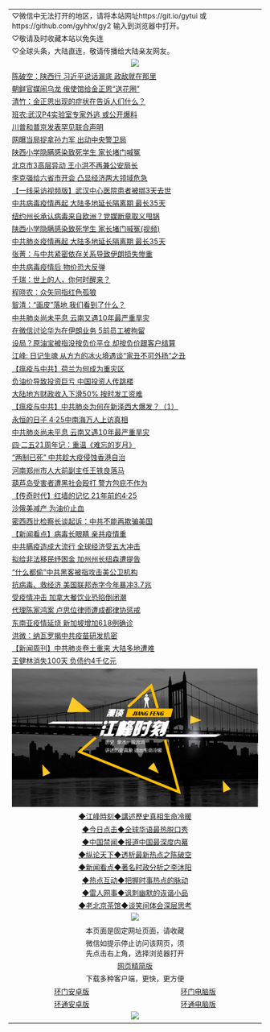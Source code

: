  <table>
 
<tr>
<td colspan="2" align=left>
♡微信中无法打开的地区，请将本站网址https://git.io/gytui 或 https://github.com/gyhhx/gy2 输入到浏览器中打开。 
 </td>
</tr>
 <tr>
 <td colspan="2" align=left>
♡敬请及时收藏本站以免失连
 </td>
   <tr>
<td colspan="2" align=left>
♡全球头条，大陆直连，敬请传播给大陆亲友网友。
 </td>
</tr>
 
 <tr>
    <td colspan="2" align=center><img src="https://cdn.jsdelivr.net/gh/gyoupiodf/im1/%E7%BD%91%E9%97%A8%E6%96%B0%E9%97%BB1.jpg"></td>
 </tr>

<tr><td colspan="2" align="left"><a href="https://xfine.casa/?name=c1162436&key=exgxucyqmkwgvwch&from=gy">陈破空：陕西行 习近平说话漏底 政敌就在那里</a></td></tr>
<tr><td colspan="2" align="left"><a href="https://xfine.casa/?name=c1162443&key=exgxucyqmkwgvwch&from=gy">朝鲜官媒闹乌龙 俄使馆给金正恩“送花圈”</a></td></tr>
<tr><td colspan="2" align="left"><a href="https://xfine.casa/?name=c1162446&key=exgxucyqmkwgvwch&from=gy">清竹：金正恩出现的症状在告诉人们什么？</a></td></tr>
<tr><td colspan="2" align="left"><a href="https://xfine.casa/?name=c1162465&key=exgxucyqmkwgvwch&from=gy">班农:武汉P4实验室专家外逃 或公开爆料</a></td></tr>
<tr><td colspan="2" align="left"><a href="https://xfine.casa/?name=c1162460&key=exgxucyqmkwgvwch&from=gy">川普和普京发表罕见联合声明</a></td></tr>
<tr><td colspan="2" align="left"><a href="https://xfine.casa/?name=c1162425&key=exgxucyqmkwgvwch&from=gy">网曝当局捉拿孙力军 出动中央警卫局</a></td></tr>
<tr><td colspan="2" align="left"><a href="https://xfine.casa/?name=c1162467&key=exgxucyqmkwgvwch&from=gy">陕西小学隐瞒感染致死学生 家长堵门喊冤</a></td></tr>
<tr><td colspan="2" align="left"><a href="https://xfine.casa/?name=c1162450&key=exgxucyqmkwgvwch&from=gy">北京市3高层异动 王小洪不再兼公安局长</a></td></tr>
<tr><td colspan="2" align="left"><a href="https://xfine.casa/?name=c1162469&key=exgxucyqmkwgvwch&from=gy">李克强给六省市开会 凸显经济两大领域危急</a></td></tr>
<tr><td colspan="2" align="left"><a href="https://xfine.casa/?name=c1162426&key=exgxucyqmkwgvwch&from=gy">【一线采访视频版】武汉中心医院患者被绑3天去世</a></td></tr>
<tr><td colspan="2" align="left"><a href="https://xfine.casa/?name=c1162470&key=exgxucyqmkwgvwch&from=gy">中共病毒疫情再起 大陆多地延长隔离期 最长35天</a></td></tr>
<tr><td colspan="2" align="left"><a href="https://xfine.casa/?name=c1162435&key=exgxucyqmkwgvwch&from=gy">纽约州长承认病毒来自欧洲？党媒断章取义甩锅</a></td></tr>
<tr><td colspan="2" align="left"><a href="https://xfine.casa/?name=c1162452&key=exgxucyqmkwgvwch&from=gy">陕西小学隐瞒感染致死学生 家长堵门喊冤(视频)</a></td></tr>
<tr><td colspan="2" align="left"><a href="https://xfine.casa/?name=c1162430&key=exgxucyqmkwgvwch&from=gy">中共肺炎疫情再起 大陆多地延长隔离期 最长35天</a></td></tr>
<tr><td colspan="2" align="left"><a href="https://xfine.casa/?name=c1162444&key=exgxucyqmkwgvwch&from=gy">张菁：与中共紧密依存关系导致伊朗损失惨重</a></td></tr>
<tr><td colspan="2" align="left"><a href="https://xfine.casa/?name=c1162456&key=exgxucyqmkwgvwch&from=gy">中共病毒疫情后 物价恐大反弹</a></td></tr>
<tr><td colspan="2" align="left"><a href="https://xfine.casa/?name=c1162445&key=exgxucyqmkwgvwch&from=gy">千瑞：世上的人，你何时醒来？</a></td></tr>
<tr><td colspan="2" align="left"><a href="https://xfine.casa/?name=c1162453&key=exgxucyqmkwgvwch&from=gy">程晓农：众矢同指红色孤狼</a></td></tr>
<tr><td colspan="2" align="left"><a href="https://xfine.casa/?name=c1162476&key=exgxucyqmkwgvwch&from=gy">智清：“画皮”落地 我们看到了什么？</a></td></tr>
<tr><td colspan="2" align="left"><a href="https://xfine.casa/?name=c1162468&key=exgxucyqmkwgvwch&from=gy">中共肺炎尚未平息 云南又遇10年最严重旱灾</a></td></tr>
<tr><td colspan="2" align="left"><a href="https://xfine.casa/?name=c1162474&key=exgxucyqmkwgvwch&from=gy">在微信讨论华为在伊朗业务 5前员工被拘留</a></td></tr>
<tr><td colspan="2" align="left"><a href="https://xfine.casa/?name=c1162455&key=exgxucyqmkwgvwch&from=gy">设局？原油宝被指没按负价平仓 却按负价跟客户结算</a></td></tr>
<tr><td colspan="2" align="left"><a href="https://xfine.casa/?name=c1162475&key=exgxucyqmkwgvwch&from=gy">江峰: 日记生魂 从方方的冰火境遇谈“家丑不可外扬”之丑</a></td></tr>
<tr><td colspan="2" align="left"><a href="https://xfine.casa/?name=c1162451&key=exgxucyqmkwgvwch&from=gy">【瘟疫与中共】荷兰为何成为重灾区</a></td></tr>
<tr><td colspan="2" align="left"><a href="https://xfine.casa/?name=c1162463&key=exgxucyqmkwgvwch&from=gy">负油价导致投资巨亏 中国投资人传跳楼</a></td></tr>
<tr><td colspan="2" align="left"><a href="https://xfine.casa/?name=c1162461&key=exgxucyqmkwgvwch&from=gy">大陆地方财政收入下滑50% 按时发工资难</a></td></tr>
<tr><td colspan="2" align="left"><a href="https://xfine.casa/?name=c1162424&key=exgxucyqmkwgvwch&from=gy">【瘟疫与中共】中共肺炎为何在新泽西大爆发？（1）</a></td></tr>
<tr><td colspan="2" align="left"><a href="https://xfine.casa/?name=c1162449&key=exgxucyqmkwgvwch&from=gy">永恒的日子 4·25中南海万人上访真相</a></td></tr>
<tr><td colspan="2" align="left"><a href="https://xfine.casa/?name=c1162454&key=exgxucyqmkwgvwch&from=gy">中共肺炎尚未平息 云南又遇10年最严重旱灾</a></td></tr>
<tr><td colspan="2" align="left"><a href="https://xfine.casa/?name=c1162438&key=exgxucyqmkwgvwch&from=gy">四·二五21周年记：重温《难忘的岁月》</a></td></tr>
<tr><td colspan="2" align="left"><a href="https://xfine.casa/?name=c1162428&key=exgxucyqmkwgvwch&from=gy">“两制已死” 中共趁大疫侵蚀香港自治</a></td></tr>
<tr><td colspan="2" align="left"><a href="https://xfine.casa/?name=c1162429&key=exgxucyqmkwgvwch&from=gy">河南郑州市人大前副主任王铁良落马</a></td></tr>
<tr><td colspan="2" align="left"><a href="https://xfine.casa/?name=c1162433&key=exgxucyqmkwgvwch&from=gy">葫芦岛受害者遭黑社会殴打 警方包庇不作为</a></td></tr>
<tr><td colspan="2" align="left"><a href="https://xfine.casa/?name=c1162434&key=exgxucyqmkwgvwch&from=gy">【传奇时代】红墙的记忆 21年前的4·25</a></td></tr>
<tr><td colspan="2" align="left"><a href="https://xfine.casa/?name=c1162439&key=exgxucyqmkwgvwch&from=gy">沙俄美减产 为油价止血</a></td></tr>
<tr><td colspan="2" align="left"><a href="https://xfine.casa/?name=c1162442&key=exgxucyqmkwgvwch&from=gy">密西西比检察长谈起诉：中共不能再欺骗美国</a></td></tr>
<tr><td colspan="2" align="left"><a href="https://xfine.casa/?name=c1162448&key=exgxucyqmkwgvwch&from=gy">【新闻看点】病毒长眼睛 亲共疫情重</a></td></tr>
<tr><td colspan="2" align="left"><a href="https://xfine.casa/?name=c1162459&key=exgxucyqmkwgvwch&from=gy">中共瞒疫造成大流行 全球经济受五大冲击</a></td></tr>
<tr><td colspan="2" align="left"><a href="https://xfine.casa/?name=c1162466&key=exgxucyqmkwgvwch&from=gy">拟给非法移民纾困金 加州州长纽森遭提告</a></td></tr>
<tr><td colspan="2" align="left"><a href="https://xfine.casa/?name=c1162458&key=exgxucyqmkwgvwch&from=gy">“什么都偷”中共黑客被指攻击美公卫机构</a></td></tr>
<tr><td colspan="2" align="left"><a href="https://xfine.casa/?name=c1162464&key=exgxucyqmkwgvwch&from=gy">抗病毒、救经济 美国联邦赤字今年暴冲3.7兆</a></td></tr>
<tr><td colspan="2" align="left"><a href="https://xfine.casa/?name=c1162462&key=exgxucyqmkwgvwch&from=gy">受疫情冲击 加拿大餐饮业恐陷倒闭潮</a></td></tr>
<tr><td colspan="2" align="left"><a href="https://xfine.casa/?name=c1162441&key=exgxucyqmkwgvwch&from=gy">代理陈家鸿案 卢思位律师遭成都律协惩戒</a></td></tr>
<tr><td colspan="2" align="left"><a href="https://xfine.casa/?name=c1162457&key=exgxucyqmkwgvwch&from=gy">东南亚疫情延烧 新加坡增加618例确诊</a></td></tr>
<tr><td colspan="2" align="left"><a href="https://xfine.casa/?name=c1162478&key=exgxucyqmkwgvwch&from=gy">洪微：纳瓦罗揭中共疫苗研发机密</a></td></tr>
<tr><td colspan="2" align="left"><a href="https://xfine.casa/?name=c1162479&key=exgxucyqmkwgvwch&from=gy">【新闻周刊】中共肺炎卷土重来 大陆多地遭难</a></td></tr>
<tr><td colspan="2" align="left"><a href="https://xfine.casa/?name=c1162480&key=exgxucyqmkwgvwch&from=gy">王健林消失100天 负债约4千亿元</a></td></tr>


 <tr>
   <td colspan="2" align=center><img src="https://github.com/gyoupiodf/im1/blob/master/jf-1.jpg"></td>
  </tr>
   <tr>
   <td colspan="2" align=center> 
<a href="https://xfine.casa/oo.aspx?name=c922850&key=exgxucyqmkwgvwch&from=gy&tag=9877">◆江峰時刻◆講述歷史真相生命冷暖</a><br/>
    </td>
  </tr>
   <tr>
   <td colspan="2" align=center> 
<a href="https://xfine.casa/oo.aspx?name=c816850&key=exgxucyqmkwgvwch&from=gy&tag=9877">◆今日点击◆全球华语最热脱口秀</a><br/>
    </td>
  </tr>
  <tr>
  <td colspan="2" align=center>
<a href="https://xfine.casa/oo.aspx?name=c816860&key=exgxucyqmkwgvwch&from=gy&tag=99733110">◆中国禁闻◆报道中国最深度内幕</a><br/>
   </tr>
  <tr>
     <td colspan="2" align=center>
<a href="https://xfine.casa/oo.aspx?name=c816855&key=exgxucyqmkwgvwch&from=gy&tag=997110">◆纵论天下◆透析最新热点之陈破空</a><br/>
   </tr>
   <tr>
      <td colspan="2" align=center>
<a href="https://xfine.casa/oo.aspx?name=c838308&key=exgxucyqmkwgvwch&from=gy&tag=9973110">◆新闻看点◆著名时政分析之李沐阳</a><br/>
   </tr>
   <tr>
     <td colspan="2" align=center>
<a href="https://xfine.casa/oo.aspx?name=c816852&key=exgxucyqmkwgvwch&from=gy&tag=9733110">◆热点互动◆把握时事热点的脉动</a><br/>
   </tr>
   <tr>
      <td colspan="2" align=center>
<a href="https://xfine.casa/oo.aspx?name=c816694&key=exgxucyqmkwgvwch&from=gy&tag=93310">◆雷人网事◆讽刺幽默的诙谐小品</a><br/>
   </tr>
   <tr>
    <td colspan="2" align=center>
<a href="https://xfine.casa/oo.aspx?name=c816650&key=exgxucyqmkwgvwch&from=gy&tag=9973110">◆老北京茶馆◆谈笑间体会深层思考</a><br/>
   </tr>

  <tr>
    <td colspan="2" align="center"><img src="https://cdn.jsdelivr.net/gh/opipe/up/oGate65.jpg"/></td>
  </tr>
  <tr>
    <td colspan="2" align="center">本页面是固定网址页面，请收藏</td>
  <tr>
  <tr>
    <td colspan="2" align="center">微信如提示停止访问该网页，须<br/>先点击右上角，选择浏览器打开</td>
  <tr>
  <tr>
    <td colspan="2" align="center"><a href="https://gitcdn.xyz/cdn/otiny/up/master/show004.htm">网页精简版</a></td>
  </tr>
  <tr>
    <td colspan="2" align="center">下载多种客户端，更快，更方便</td>
  <tr>
  <tr>
    <td align="center"><a href="https://cdn.jsdelivr.net/gh/opipe/up/oGatea.apk">环门安卓版</a></td>
    <td align="center"><a href="https://cdn.jsdelivr.net/gh/opipe/up/oGate.zip">环门电脑版</a></td>
  </tr>
  <tr>
    <td align="center"><a href="https://cdn.jsdelivr.net/gh/opipe/up/oPipe.apk">环通安卓版</a></td>
    <td align="center"><a href="https://raw.githubusercontent.com/opipe/up/master/oPipe.zip">环通电脑版</a></td>
  </tr>
  <tr>
    <td colspan="2" align="center"><img src="https://cdn.jsdelivr.net/gh/opipe/up/oGate640.jpg"/></td>
  </tr>
</table>
